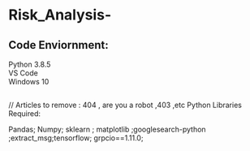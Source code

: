 # Risk_Analysis-

## Code Enviornment:

Python 3.8.5  
VS Code  
Windows 10  



## 






//
Articles to remove : 404 , are you a robot ,403 ,etc
Python Libraries Required:

Pandas; Numpy; sklearn ; matplotlib ;googlesearch-python ;extract_msg;tensorflow; grpcio==1.11.0;
